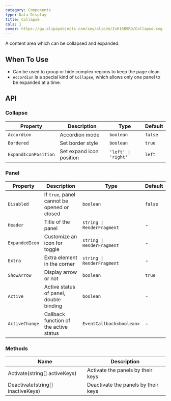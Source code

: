 ```yaml
---
category: Components
type: Data Display
title: Collapse
cols: 1
cover: https://gw.alipayobjects.com/zos/alicdn/IxH16B9RD/Collapse.svg
---
```


A content area which can be collapsed and expanded.

## When To Use

- Can be used to group or hide complex regions to keep the page clean.
- `Accordion` is a special kind of `Collapse`, which allows only one panel to be expanded at a time.

## API

### Collapse

| Property | Description | Type | Default |
| -------------------- | ------------------------ | ------------------- | ------- |
| `Accordion`          | Accordion mode           | `boolean`           | `false` |
| `Bordered`           | Set border style         | `boolean`           | `true`  |
| `ExpandIconPosition` | Set expand icon position | `'left' \| 'right'` | `left`  |

### Panel

| Property | Description | Type | Default |
| -------------- | ------------------------------------------- | -------------------------- | ------- |
| `Disabled`     | If `true`, panel cannot be opened or closed | `boolean`                  | `false` |
| `Header`       | Title of the panel                          | `string \| RenderFragment` | -       |
| `ExpandedIcon` | Customize an icon for toggle                | `string \| RenderFragment` | -       |
| `Extra`        | Extra element in the corner                 | `string \| RenderFragment` | -       |
| `ShowArrow`    | Display arrow or not                        | `boolean`                  | `true`  |
| `Active`       | Active status of panel, double binding      | `boolean`                  | -       |
| `ActiveChange` | Callback function of the active status      | `EventCallback<boolean>`   | -       |

### Methods

| Name    | Description  |
| ------- | ------------ |
| Activate(string[] activeKeys)  | Activate the panels by their keys |
| Deactivate(string[] inactiveKeys) | Deactivate the panels by their keys   |
